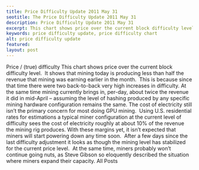 ```yaml
---
title: Price Difficulty Update 2011 May 31
seotitle: The Price Difficulty Update 2011 May 31
description: Price Difficulty Update 2011 May 31
excerpt: This chart shows price over the current block difficulty level.
keywords: price difficulty update, price difficulty chart
alt: price difficulty update
featured: 
layout: post
---
```

Price / (true) difficulty
This chart shows price over the current block difficulty level.  It shows that mining today is producing less than half the revenue that mining was earning earlier in the month.  This is because since that time there were two back-to-back very high increases in difficulty.
At the same time mining currently brings in, per-day, about twice the revenue it did in mid-April – assuming the level of hashing produced by any specific mining hardware configuration remains the same.
The cost of electricity still isn’t the primary concern for most doing GPU mining.  Using U.S. residential rates for estimations a typical miner configuration at the current level of difficulty sees the cost of electricity roughly at about 10% of the revenue the mining rig produces.
With these margins yet, it isn’t expected that miners will start powering down any time soon.  After a few days since the last difficulty adjustment it looks as though the mining level has stabilized for the current price level.  At the same time, miners probably won’t continue going nuts, as Steve Gibson so eloquently described the situation where miners expand their capacity.
All Posts
